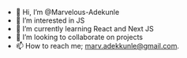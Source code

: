 - 👋 Hi, I’m @Marvelous-Adekunle
- 👀 I’m interested in JS
- 🌱 I’m currently learning React and Next JS
- 💞️ I’m looking to collaborate on projects
- 📫 How to reach me; marv.adekkunle@gmail.com.

<!---
Marvelous-Adekunle/Marvelous-Adekunle is a ✨ special ✨ repository because its `README.md` (this file) appears on your GitHub profile.
You can click the Preview link to take a look at your changes.
--->
